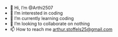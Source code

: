 - 👋 Hi, I’m @Arthi2507
- 👀 I’m interested in coding
- 🌱 I’m currently learning coding
- 💞️ I’m looking to collaborate on nothing
- 📫 How to reach me arthur.stoffels25@gmail.com
